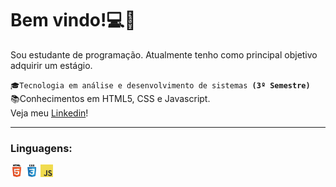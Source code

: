 <h1> Bem vindo!💻🖖</h1>
<p>Sou estudante de programação. Atualmente tenho como principal objetivo adquirir um estágio.</p>
<code>🎓Tecnologia em análise e desenvolvimento de sistemas <strong>(3º Semestre)</strong></code>
<br>
📚Conhecimentos em HTML5, CSS e Javascript.<br>
Veja meu <a href="https://www.linkedin.com/in/erllan-rego-a7b4ab1a2/">Linkedin</a>!
<hr>


### Linguagens:

<code><img height="20" src="https://raw.githubusercontent.com/github/explore/80688e429a7d4ef2fca1e82350fe8e3517d3494d/topics/html/html.png"></code>
<code><img height="20" src="https://raw.githubusercontent.com/github/explore/80688e429a7d4ef2fca1e82350fe8e3517d3494d/topics/css/css.png"></code>
<code><img height="20" src="https://raw.githubusercontent.com/github/explore/80688e429a7d4ef2fca1e82350fe8e3517d3494d/topics/javascript/javascript.png"></code>  


